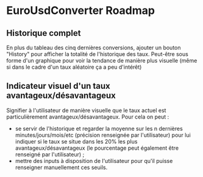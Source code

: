 # EuroUsdConverter Roadmap

## Historique complet
 
En plus du tableau des cinq dernières conversions, ajouter un bouton "History" pour afficher la totalité de l'historique des taux. Peut-être sous forme d'un graphique pour voir la tendance de manière plus visuelle (même si dans le cadre d'un taux aléatoire ça a peu d'intérêt)

## Indicateur visuel d'un taux avantageux/désavantageux

Signifier à l'utilisateur de manière visuelle que le taux actuel est particulièrement avantageux/désavantageux. Pour cela on peut :
 - se servir de l'historique et regarder la moyenne sur les n dernières minutes/jours/mois/etc (précision renseignée par l'utilisateur) pour lui indiquer si le taux se situe dans les 20% les plus avantageux/désavantageux (le pourcentage peut également être renseigné par l'utilisateur) ;
 - mettre des inputs à disposition de l'utilisateur pour qu'il puisse renseigner manuellement ces seuils.
 
